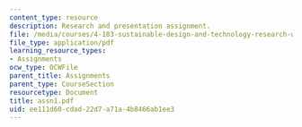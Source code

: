 ```yaml
---
content_type: resource
description: Research and presentation assignment.
file: /media/courses/4-183-sustainable-design-and-technology-research-workshop-spring-2004/ee111d60cdad22d7a71a4b8466ab1ee3_assn1.pdf
file_type: application/pdf
learning_resource_types:
- Assignments
ocw_type: OCWFile
parent_title: Assignments
parent_type: CourseSection
resourcetype: Document
title: assn1.pdf
uid: ee111d60-cdad-22d7-a71a-4b8466ab1ee3
---
```

